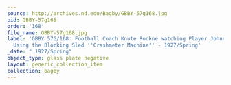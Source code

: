 ```yaml
---
source: http://archives.nd.edu/Bagby/GBBY-57g168.jpg
pid: GBBY-57g168
order: '168'
file_name: GBBY-57g168.jpg
label: 'GBBY 57G/168: Football Coach Knute Rockne watching Player Johnny P. Smith
  Using the Blocking Sled ''Crashmeter Machine'' - 1927/Spring'
_date: " 1927/Spring"
object_type: glass plate negative
layout: generic_collection_item
collection: bagby
---
```

